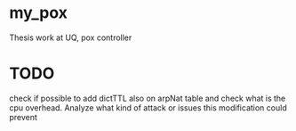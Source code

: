 # my_pox
Thesis work at UQ, pox controller

# TODO
check if possible to add dictTTL also on arpNat table and check what is the cpu overhead.
Analyze what kind of attack or issues this modification could prevent
